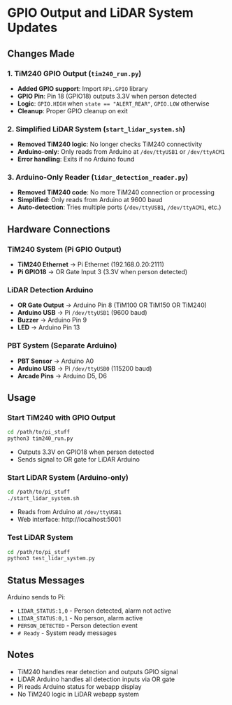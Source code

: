 # GPIO Output and LiDAR System Updates

## Changes Made

### 1. TiM240 GPIO Output (`tim240_run.py`)
- **Added GPIO support**: Import `RPi.GPIO` library
- **GPIO Pin**: Pin 18 (GPIO18) outputs 3.3V when person detected
- **Logic**: `GPIO.HIGH` when `state == "ALERT_REAR"`, `GPIO.LOW` otherwise
- **Cleanup**: Proper GPIO cleanup on exit

### 2. Simplified LiDAR System (`start_lidar_system.sh`)
- **Removed TiM240 logic**: No longer checks TiM240 connectivity
- **Arduino-only**: Only reads from Arduino at `/dev/ttyUSB1` or `/dev/ttyACM1`
- **Error handling**: Exits if no Arduino found

### 3. Arduino-Only Reader (`lidar_detection_reader.py`)
- **Removed TiM240 code**: No more TiM240 connection or processing
- **Simplified**: Only reads from Arduino at 9600 baud
- **Auto-detection**: Tries multiple ports (`/dev/ttyUSB1`, `/dev/ttyACM1`, etc.)

## Hardware Connections

### TiM240 System (Pi GPIO Output)
- **TiM240 Ethernet** → Pi Ethernet (192.168.0.20:2111)
- **Pi GPIO18** → OR Gate Input 3 (3.3V when person detected)

### LiDAR Detection Arduino
- **OR Gate Output** → Arduino Pin 8 (TiM100 OR TiM150 OR TiM240)
- **Arduino USB** → Pi `/dev/ttyUSB1` (9600 baud)
- **Buzzer** → Arduino Pin 9
- **LED** → Arduino Pin 13

### PBT System (Separate Arduino)
- **PBT Sensor** → Arduino A0
- **Arduino USB** → Pi `/dev/ttyUSB0` (115200 baud)
- **Arcade Pins** → Arduino D5, D6

## Usage

### Start TiM240 with GPIO Output
```bash
cd /path/to/pi_stuff
python3 tim240_run.py
```
- Outputs 3.3V on GPIO18 when person detected
- Sends signal to OR gate for LiDAR Arduino

### Start LiDAR System (Arduino-only)
```bash
cd /path/to/pi_stuff
./start_lidar_system.sh
```
- Reads from Arduino at `/dev/ttyUSB1`
- Web interface: http://localhost:5001

### Test LiDAR System
```bash
cd /path/to/pi_stuff
python3 test_lidar_system.py
```

## Status Messages

Arduino sends to Pi:
- `LIDAR_STATUS:1,0` - Person detected, alarm not active
- `LIDAR_STATUS:0,1` - No person, alarm active
- `PERSON_DETECTED` - Person detection event
- `# Ready` - System ready messages

## Notes

- TiM240 handles rear detection and outputs GPIO signal
- LiDAR Arduino handles all detection inputs via OR gate
- Pi reads Arduino status for webapp display
- No TiM240 logic in LiDAR webapp system
